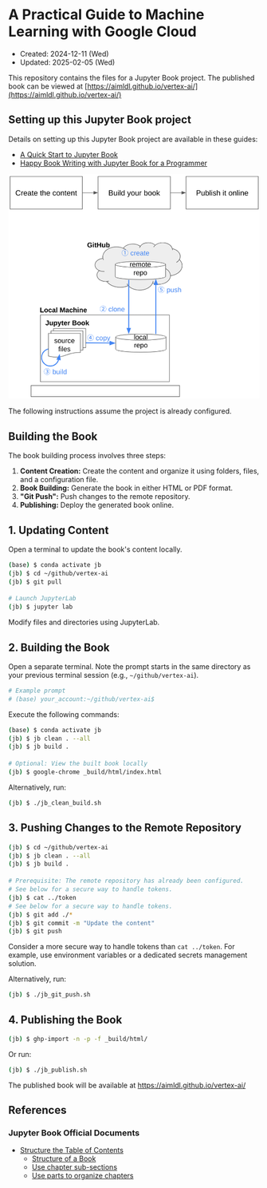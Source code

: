# A Practical Guide to Machine Learning with Google Cloud
* Created: 2024-12-11 (Wed)
* Updated: 2025-02-05 (Wed)

This repository contains the files for a Jupyter Book project. The published book can be viewed at [https://aimldl.github.io/vertex-ai/](https://aimldl.github.io/vertex-ai/)

## Setting up this Jupyter Book project
Details on setting up this Jupyter Book project are available in these guides:
- [A Quick Start to Jupyter Book](https://docs.google.com/document/d/1PXdBtuoIniWVbuAqwCFzM44fuYRyVbnd84CvRVcIA3M/edit?tab=t.0#heading=h.nghxr9spi7kt)
- [Happy Book Writing with Jupyter Book for a Programmer](https://docs.google.com/document/d/1XQWcRHX990Od6lShArrVzlKUOTdtHs3uFVqvJEp8rqM/edit?tab=t.0)

<img src="img/jupyter_book-entire_process.png">

The following instructions assume the project is already configured.

## Building the Book

The book building process involves three steps:

1. **Content Creation:** Create the content and organize it using folders, files, and a configuration file.
2. **Book Building:** Generate the book in either HTML or PDF format.
3. **"Git Push":** Push changes to the remote repository.
4. **Publishing:** Deploy the generated book online.

## 1. Updating Content
Open a terminal to update the book's content locally.

```bash
(base) $ conda activate jb
(jb) $ cd ~/github/vertex-ai
(jb) $ git pull

# Launch JupyterLab
(jb) $ jupyter lab
```

Modify files and directories using JupyterLab.

## 2. Building the Book
Open a separate terminal. Note the prompt starts in the same directory as your previous terminal session (e.g., `~/github/vertex-ai`).
```bash
# Example prompt
# (base) your_account:~/github/vertex-ai$ 
```
Execute the following commands:
```bash
(base) $ conda activate jb
(jb) $ jb clean . --all
(jb) $ jb build .

# Optional: View the built book locally
(jb) $ google-chrome _build/html/index.html
```

Alternatively, run:
```bash
(jb) $ ./jb_clean_build.sh
```

## 3. Pushing Changes to the Remote Repository
```bash
(jb) $ cd ~/github/vertex-ai
(jb) $ jb clean . --all
(jb) $ jb build .

# Prerequisite: The remote repository has already been configured.
# See below for a secure way to handle tokens.
(jb) $ cat ../token
# See below for a secure way to handle tokens.
(jb) $ git add ./*
(jb) $ git commit -m "Update the content"
(jb) $ git push
```
Consider a more secure way to handle tokens than `cat ../token`. For example, use environment variables or a dedicated secrets management solution.

Alternatively, run:
```bash
(jb) $ ./jb_git_push.sh
```

## 4. Publishing the Book

```bash
(jb) $ ghp-import -n -p -f _build/html/
```
Or run:
```bash
(jb) $ ./jb_publish.sh
```

The published book will be available at https://aimldl.github.io/vertex-ai/

## References
### Jupyter Book Official Documents
* [Structure the Table of Contents](https://jupyterbook.org/en/stable/structure/toc.html)
  - [Structure of a Book](https://jupyterbook.org/en/stable/structure/toc.html#structure-of-a-book)
  - [Use chapter sub-sections](https://jupyterbook.org/en/stable/structure/toc.html#use-chapter-sub-sections)
  - [Use parts to organize chapters](https://jupyterbook.org/en/stable/structure/toc.html#use-parts-to-organize-chapters)